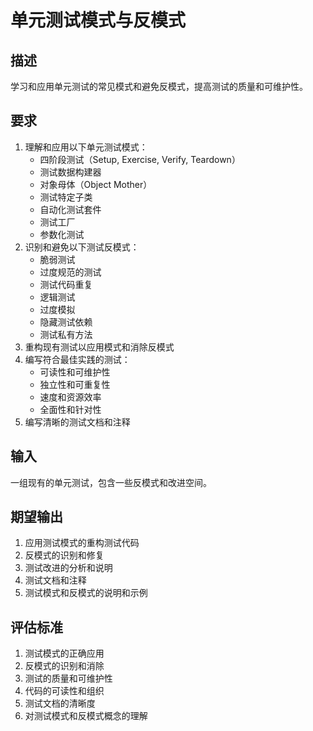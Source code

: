 # 单元测试模式与反模式

## 描述
学习和应用单元测试的常见模式和避免反模式，提高测试的质量和可维护性。

## 要求
1. 理解和应用以下单元测试模式：
   - 四阶段测试（Setup, Exercise, Verify, Teardown）
   - 测试数据构建器
   - 对象母体（Object Mother）
   - 测试特定子类
   - 自动化测试套件
   - 测试工厂
   - 参数化测试
2. 识别和避免以下测试反模式：
   - 脆弱测试
   - 过度规范的测试
   - 测试代码重复
   - 逻辑测试
   - 过度模拟
   - 隐藏测试依赖
   - 测试私有方法
3. 重构现有测试以应用模式和消除反模式
4. 编写符合最佳实践的测试：
   - 可读性和可维护性
   - 独立性和可重复性
   - 速度和资源效率
   - 全面性和针对性
5. 编写清晰的测试文档和注释

## 输入
一组现有的单元测试，包含一些反模式和改进空间。

## 期望输出
1. 应用测试模式的重构测试代码
2. 反模式的识别和修复
3. 测试改进的分析和说明
4. 测试文档和注释
5. 测试模式和反模式的说明和示例

## 评估标准
1. 测试模式的正确应用
2. 反模式的识别和消除
3. 测试的质量和可维护性
4. 代码的可读性和组织
5. 测试文档的清晰度
6. 对测试模式和反模式概念的理解